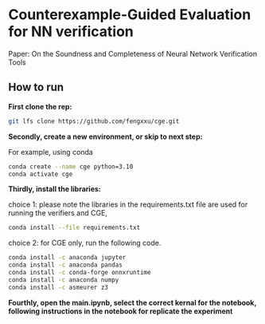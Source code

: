 # Counterexample-Guided  Evaluation for NN verification

Paper: On the Soundness and Completeness of Neural Network Verification Tools


## How to run

**First clone the rep:**
```bash
git lfs clone https://github.com/fengxxu/cge.git
```
**Secondly, create a new environment, or skip to next step:**

For example, using conda

```bash
conda create --name cge python=3.10
conda activate cge
```

**Thirdly, install the libraries:**

choice 1: please note the libraries in the requirements.txt file are used for running the verifiers and CGE, 
```bash
conda install --file requirements.txt
```
choice 2: for CGE only, run the following code.
```bash
conda install -c anaconda jupyter
conda install -c anaconda pandas
conda install -c conda-forge onnxruntime
conda install -c anaconda numpy
conda install -c asmeurer z3
```
**Fourthly, open the main.ipynb, select the correct kernal for the notebook, following instructions in the notebook for replicate the experiment**

